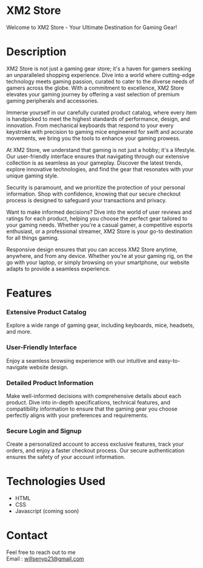 # XM2 Store
Welcome to XM2 Store - Your Ultimate Destination for Gaming Gear!

# Description
XM2 Store is not just a gaming gear store; it's a haven for gamers seeking an unparalleled shopping experience. Dive into a world where cutting-edge technology meets gaming passion, curated to cater to the diverse needs of gamers across the globe. With a commitment to excellence, XM2 Store elevates your gaming journey by offering a vast selection of premium gaming peripherals and accessories.

Immerse yourself in our carefully curated product catalog, where every item is handpicked to meet the highest standards of performance, design, and innovation. From mechanical keyboards that respond to your every keystroke with precision to gaming mice engineered for swift and accurate movements, we bring you the tools to enhance your gaming prowess.

At XM2 Store, we understand that gaming is not just a hobby; it's a lifestyle. Our user-friendly interface ensures that navigating through our extensive collection is as seamless as your gameplay. Discover the latest trends, explore innovative technologies, and find the gear that resonates with your unique gaming style.

Security is paramount, and we prioritize the protection of your personal information. Shop with confidence, knowing that our secure checkout process is designed to safeguard your transactions and privacy.

Want to make informed decisions? Dive into the world of user reviews and ratings for each product, helping you choose the perfect gear tailored to your gaming needs. Whether you're a casual gamer, a competitive esports enthusiast, or a professional streamer, XM2 Store is your go-to destination for all things gaming.

Responsive design ensures that you can access XM2 Store anytime, anywhere, and from any device. Whether you're at your gaming rig, on the go with your laptop, or simply browsing on your smartphone, our website adapts to provide a seamless experience.

# Features
### Extensive Product Catalog
Explore a wide range of gaming gear, including keyboards, mice, headsets, and more.

### User-Friendly Interface
Enjoy a seamless browsing experience with our intuitive and easy-to-navigate website design.

### Detailed Product Information
Make well-informed decisions with comprehensive details about each product. Dive into in-depth specifications, technical features, and compatibility information to ensure that the gaming gear you choose perfectly aligns with your preferences and requirements.

### Secure Login and Signup
Create a personalized account to access exclusive features, track your orders, and enjoy a faster checkout process. Our secure authentication ensures the safety of your account information.

# Technologies Used
* HTML
* CSS
* Javascript (coming soon)

# Contact
Feel free to reach out to me<br />
Email : willsenyp21@gmail.com
